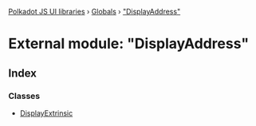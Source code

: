 [Polkadot JS UI libraries](../README.md) › [Globals](../globals.md) › ["DisplayAddress"](_displayaddress_.md)

# External module: "DisplayAddress"

## Index

### Classes

* [DisplayExtrinsic](../classes/_displayaddress_.displayextrinsic.md)

